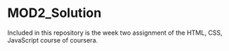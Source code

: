 # MOD2_Solution
Included in this repository is the week two assignment of the HTML, CSS, JavaScript course of coursera.
